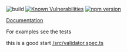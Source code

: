 ![build](https://github.com/ntix/parsing/workflows/Build/badge.svg)
[![Known Vulnerabilities](https://snyk.io/test/github/ntix/parsing/badge.svg)](https://snyk.io/test/github/ntix/parsing)
[![npm version](https://badge.fury.io/js/%40ntix%2Fparsing.svg)](https://badge.fury.io/js/%40ntix%2Fparsing)

[Documentation](https://ntix.github.io/parsing/)

For examples see the tests

this is a good start [/src/validator.spec.ts](https://github.com/ntix/parsing/blob/master/src/parsing/required.spec.ts)
